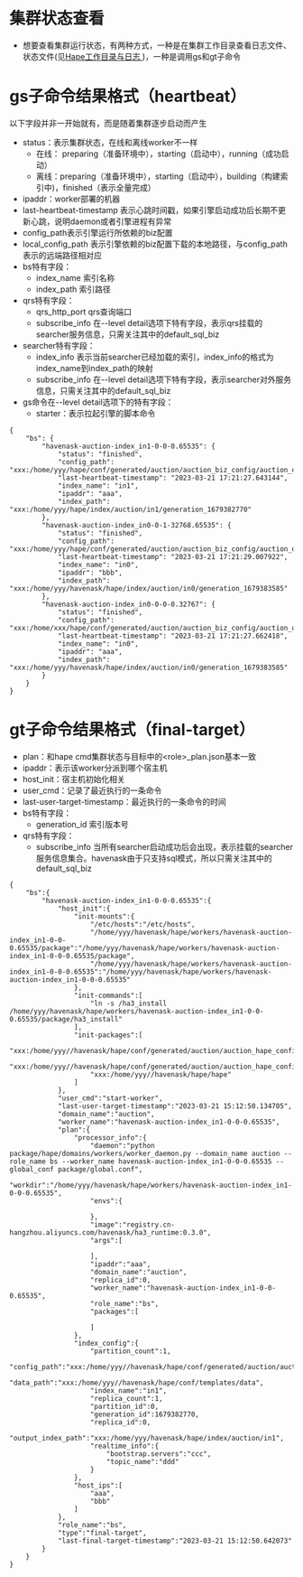 # 集群状态查看
* 想要查看集群运行状态，有两种方式，一种是在集群工作目录查看日志文件、状态文件(见[Hape工作目录与日志
](https://github.com/alibaba/havenask/wiki/Hape%E5%B7%A5%E4%BD%9C%E7%9B%AE%E5%BD%95%E4%B8%8E%E6%97%A5%E5%BF%97))，一种是调用gs和gt子命令

# gs子命令结果格式（heartbeat）
以下字段并非一开始就有，而是随着集群逐步启动而产生
* status：表示集群状态，在线和离线worker不一样
    * 在线： preparing（准备环境中），starting（启动中），running（成功启动）
    * 离线：preparing（准备环境中），starting（启动中），building（构建索引中)，finished（表示全量完成）
* ipaddr：worker部署的机器
* last-heartbeat-timestamp 表示心跳时间戳，如果引擎启动成功后长期不更新心跳，说明daemon或者引擎进程有异常
* config_path表示引擎运行所依赖的biz配置
* local_config_path 表示引擎依赖的biz配置下载的本地路径，与config_path表示的远端路径相对应
* bs特有字段：
    * index_name 索引名称
    * index_path 索引路径
* qrs特有字段：
    * qrs_http_port qrs查询端口
    * subscribe_info 在--level detail选项下特有字段，表示qrs挂载的searcher服务信息，只需关注其中的default_sql_biz
* searcher特有字段：
    * index_info 表示当前searcher已经加载的索引，index_info的格式为index_name到index_path的映射
    * subscribe_info 在--level detail选项下特有字段，表示searcher对外服务信息，只需关注其中的default_sql_biz
* gs命令在--level detail选项下的特有字段：
    * starter：表示拉起引擎的脚本命令


```
{
    "bs": {
        "havenask-auction-index_in1-0-0-0.65535": {
            "status": "finished", 
            "config_path": "xxx:/home/yyy/hape/conf/generated/auction/auction_biz_config/auction_offline_config", 
            "last-heartbeat-timestamp": "2023-03-21 17:21:27.643144", 
            "index_name": "in1", 
            "ipaddr": "aaa", 
            "index_path": "xxx:/home/yyy/hape/index/auction/in1/generation_1679382770"
        }, 
        "havenask-auction-index_in0-0-1-32768.65535": {
            "status": "finished", 
            "config_path": "xxx:/home/yyy/hape/conf/generated/auction/auction_biz_config/auction_offline_config", 
            "last-heartbeat-timestamp": "2023-03-21 17:21:29.007922", 
            "index_name": "in0", 
            "ipaddr": "bbb", 
            "index_path": "xxx:/home/yyy/havenask/hape/index/auction/in0/generation_1679383585"
        }, 
        "havenask-auction-index_in0-0-0-0.32767": {
            "status": "finished", 
            "config_path": "xxx:/home/xxx/hape/conf/generated/auction/auction_biz_config/auction_offline_config", 
            "last-heartbeat-timestamp": "2023-03-21 17:21:27.662418", 
            "index_name": "in0", 
            "ipaddr": "aaa", 
            "index_path": "xxx:/home/yyy/havenask/hape/index/auction/in0/generation_1679383585"
        }
    }
}
```

# gt子命令结果格式（final-target）
* plan：和hape cmd集群状态与目标中的\<role\>_plan.json基本一致
* ipaddr：表示该worker分派到哪个宿主机
* host_init：宿主机初始化相关
* user_cmd：记录了最近执行的一条命令
* last-user-target-timestamp：最近执行的一条命令的时间
* bs特有字段：
    * generation_id 索引版本号
* qrs特有字段：
    * subscribe_info 当所有searcher启动成功后会出现，表示挂载的searcher服务信息集合。havenask由于只支持sql模式，所以只需关注其中的default_sql_biz

```
{
    "bs":{
        "havenask-auction-index_in1-0-0-0.65535":{
            "host_init":{
                "init-mounts":{
                    "/etc/hosts":"/etc/hosts",
                    "/home/yyy/havenask/hape/workers/havenask-auction-index_in1-0-0-0.65535/package":"/home/yyy/havenask/hape/workers/havenask-auction-index_in1-0-0-0.65535/package",
                    "/home/yyy/havenask/hape/workers/havenask-auction-index_in1-0-0-0.65535":"/home/yyy/havenask/hape/workers/havenask-auction-index_in1-0-0-0.65535"
                },
                "init-commands":[
                    "ln -s /ha3_install /home/yyy/havenask/hape/workers/havenask-auction-index_in1-0-0-0.65535/package/ha3_install"
                ],
                "init-packages":[
                    "xxx:/home/yyy//havenask/hape/conf/generated/auction/auction_hape_config/logging/worker_logging.conf",
                    "xxx:/home/yyy//havenask/hape/conf/generated/auction/auction_hape_config/global.conf",
                    "xxx:/home/yyy//havenask/hape/hape"
                ]
            },
            "user_cmd":"start-worker",
            "last-user-target-timestamp":"2023-03-21 15:12:50.134705",
            "domain_name":"auction",
            "worker_name":"havenask-auction-index_in1-0-0-0.65535",
            "plan":{
                "processor_info":{
                    "daemon":"python package/hape/domains/workers/worker_daemon.py --domain_name auction --role_name bs --worker_name havenask-auction-index_in1-0-0-0.65535 --global_conf package/global.conf",
                    "workdir":"/home/yyy/havenask/hape/workers/havenask-auction-index_in1-0-0-0.65535",
                    "envs":{

                    },
                    "image":"registry.cn-hangzhou.aliyuncs.com/havenask/ha3_runtime:0.3.0",
                    "args":[

                    ],
                    "ipaddr":"aaa",
                    "domain_name":"auction",
                    "replica_id":0,
                    "worker_name":"havenask-auction-index_in1-0-0-0.65535",
                    "role_name":"bs",
                    "packages":[

                    ]
                },
                "index_config":{
                    "partition_count":1,
                    "config_path":"xxx:/home/yyy//havenask/hape/conf/generated/auction/auction_biz_config/auction_offline_config",
                    "data_path":"xxx:/home/yyy//havenask/hape/conf/templates/data",
                    "index_name":"in1",
                    "replica_count":1,
                    "partition_id":0,
                    "generation_id":1679382770,
                    "replica_id":0,
                    "output_index_path":"xxx:/home/yyy/havenask/hape/index/auction/in1",
                    "realtime_info":{
                        "bootstrap.servers":"ccc",
                        "topic_name":"ddd"
                    }
                },
                "host_ips":[
                    "aaa",
                    "bbb"
                ]
            },
            "role_name":"bs",
            "type":"final-target",
            "last-final-target-timestamp":"2023-03-21 15:12:50.642073"
        }
    }
}
```
